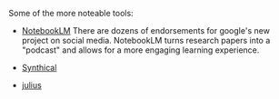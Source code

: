Some of the more noteable tools:

- [NotebookLM](https://notebooklm.google)
There are dozens of endorsements for google's new project on social media. NotebookLM turns research papers into a "podcast" and allows for a more engaging learning experience. 



- [Synthical](https://synthical.com/?is_viewing=true)
- [julius](https://julius.ai)